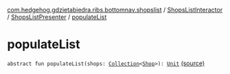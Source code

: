 [com.hedgehog.gdzietabiedra.ribs.bottomnav.shopslist](../../index.md) / [ShopsListInteractor](../index.md) / [ShopsListPresenter](index.md) / [populateList](./populate-list.md)

# populateList

`abstract fun populateList(shops: `[`Collection`](https://kotlinlang.org/api/latest/jvm/stdlib/kotlin.collections/-collection/index.html)`<`[`Shop`](../../../com.github.asvid.biedra.domain/-shop/index.md)`>): `[`Unit`](https://kotlinlang.org/api/latest/jvm/stdlib/kotlin/-unit/index.html) [(source)](https://github.com/asvid/GdzieTaBiedra/tree/master/app/src/main/java/com/hedgehog/gdzietabiedra/ribs/bottomnav/shopslist/ShopsListInteractor.kt#L122)